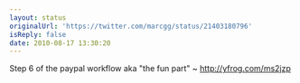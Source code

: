 ```yaml
---
layout: status
originalUrl: 'https://twitter.com/marcgg/status/21403180796'
isReply: false
date: 2010-08-17 13:30:20
---
```


Step 6 of the paypal workflow aka "the fun part" ~  http://yfrog.com/ms2jzp
